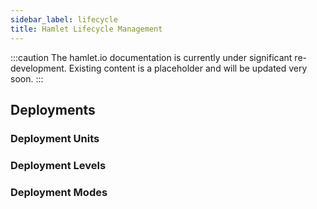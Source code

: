 ```yaml
---
sidebar_label: lifecycle
title: Hamlet Lifecycle Management
---
```

:::caution
The hamlet.io documentation is currently under significant re-development. Existing content is a placeholder and will be updated very soon.
:::

## Deployments

### Deployment Units

### Deployment Levels

### Deployment Modes
